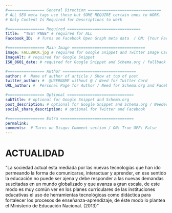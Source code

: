 ```yaml
---
#================ General Direction ================================
# ALL SEO meta tags use these but SOME REQUIRE certain ones to WORK.
# Only Content Is Required for Descriptions to work

#================ Required ================================
title:  "TEST PAGE" # required for ALL
Facebook_ID:  # Turns on Facebook Open Graph meta data  / ON: {Your Facebook Page ID} OFF: False

#================ Main Image ================================
image: FALLBACK.jpg # required for Google Snippet and Twitter Image Card
ImageAlt: # required for Google Snippet
ISO_8601_date: # required for Google Snippet and Schema.org / fallback is in place if you leave it out

#================ Author ================================
author: #  Name of author of article / Show at top of post
twitter_author: #  @USERNAME without @ / Need for Twitter Card
URL_author: #  Personal Page for Author / Need for Schema.org and Facebook

#================ Optional =============================
subTitle: # optional for Google Snippet and Schema.org  
post_description: # optional for Google Snippet and Schema.org / Needed if there is no Content  
social_share_description: # optional for Twitter and Facebook

#================ Extra ================================
permalink:
comments:  # Turns on Disqus Comment section / ON: True OFF: False
---
```

# ACTUALIDAD
"La sociedad actual esta mediada por las nuevas tecnologías que han ido permeando la forma de comunicarse, interactuar  y aprender, en ese sentido la educación no puede ser ajena y debe responder a las nuevas demandas suscitadas en un mundo globalizado y que avanza a gran escala, de este modo es muy común ver en los planes curriculares  de las instituciones educativas el uso de herramientas tecnológicas como didáctica para fortalecer los procesos de enseñanza-aprendizaje, de éste modo lo plantea el Ministerio de Educación Nacional. (2013)"
